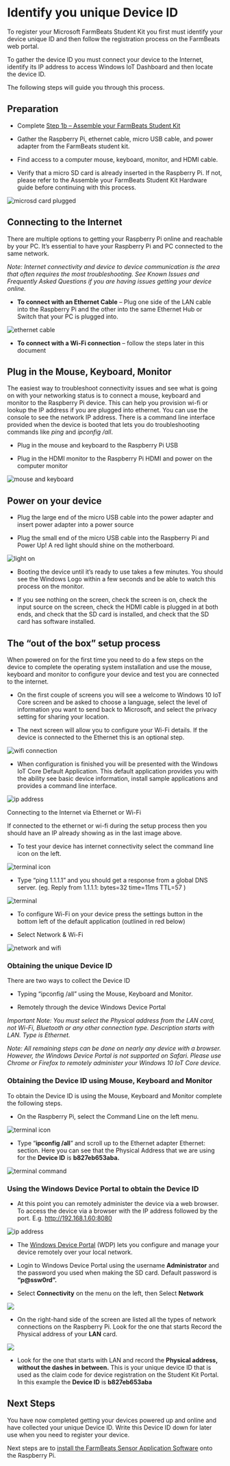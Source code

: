 # Identify you unique Device ID

To register your Microsoft FarmBeats Student Kit you first must identify your
device unique ID and then follow the registration process on the FarmBeats web
portal.

To gather the device ID you must connect your device to the Internet, identify
its IP address to access Windows IoT Dashboard and then locate the device ID.

The following steps will guide you through this process.

## Preparation

- Complete [Step 1b – Assemble your FarmBeats Student
    Kit](https://github.com/farmbeatslabs/studentkit/blob/master/Indoor-m1/1b_Assemble_your_FarmBeats_Student_Kit_Hardware.md)

- Gather the Raspberry Pi, ethernet cable, micro USB cable, and power adapter
    from the FarmBeats student kit.

- Find access to a computer mouse, keyboard, monitor, and HDMI cable.

- Verify that a micro SD card is already inserted in the Raspberry Pi. If not,
    please refer to the Assemble your FarmBeats Student Kit Hardware guide
    before continuing with this process.

![microsd card plugged](media/c610a04f4848eca9a1f43db8e611cc4a.png)

## Connecting to the Internet

There are multiple options to getting your Raspberry Pi online and reachable by
your PC. It’s essential to have your Raspberry Pi and PC connected to the same
network.

*Note: Internet connectivity and device to device communication is the area that
often requires the most troubleshooting. See Known Issues and Frequently Asked
Questions if you are having issues getting your device online.*

- **To connect with an Ethernet Cable** – Plug one side of the LAN cable into
    the Raspberry Pi and the other into the same Ethernet Hub or Switch that
    your PC is plugged into.

![ethernet cable](media/75e575255504adca7f94b162988289f7.png)

- **To connect with a Wi-Fi connection** – follow the steps later in this
    document

## Plug in the Mouse, Keyboard, Monitor

The easiest way to troubleshoot connectivity issues and see what is going on
with your networking status is to connect a mouse, keyboard and monitor to the
Raspberry Pi device. This can help you provision wi-fi or lookup the IP address
if you are plugged into ethernet. You can use the console to see the network IP
address. There is a command line interface provided when the device is booted
that lets you do troubleshooting commands like *ping* and *ipconfig /all*.

- Plug in the mouse and keyboard to the Raspberry Pi USB

- Plug in the HDMI monitor to the Raspberry Pi HDMI and power on the computer
    monitor

![mouse and keyboard](media/97af0e0ef4c49b4477377c73672fa852.png)

## Power on your device

- Plug the large end of the micro USB cable into the power adapter and insert
    power adapter into a power source

- Plug the small end of the micro USB cable into the Raspberry Pi and Power
    Up! A red light should shine on the motherboard.

![light on](media/d21ffa84ab8122ea6453101970a803a3.png)

- Booting the device until it’s ready to use takes a few minutes. You should
    see the Windows Logo within a few seconds and be able to watch this process
    on the monitor.

- If you see nothing on the screen, check the screen is on, check the input
    source on the screen, check the HDMI cable is plugged in at both ends, and
    check that the SD card is installed, and check that the SD card has software
    installed.

## The “out of the box” setup process

When powered on for the first time you need to do a few steps on the device to
complete the operating system installation and use the mouse, keyboard and
monitor to configure your device and test you are connected to the internet.

- On the first couple of screens you will see a welcome to Windows 10 IoT Core
    screen and be asked to choose a language, select the level of information
    you want to send back to Microsoft, and select the privacy setting for
    sharing your location.

- The next screen will allow you to configure your Wi-Fi details. If the
    device is connected to the Ethernet this is an optional step.

![wifi connection](media/0eb869c7aede0e6380715461cee8a1d1.png)

- When configuration is finished you will be presented with the Windows IoT
    Core Default Application. This default application provides you with the
    ability see basic device information, install sample applications and
    provides a command line interface.

![ip address](media/4657ad99e1337bb3c7487df2ffea811d.png)

Connecting to the Internet via Ethernet or Wi-Fi

If connected to the ethernet or wi-fi during the setup process then you should
have an IP already showing as in the last image above.

- To test your device has internet connectivity select the command line icon
    on the left.

![terminal icon](media/4911d14bdf3184bcd08ee31c1d8de4e4.png)

- Type “ping 1.1.1.1” and you should get a response from a global DNS server.
    (eg. Reply from 1.1.1.1: bytes=32 time=11ms TTL=57 )

![terminal](media/4621f2e07d96bc858342980356c1fc32.png)

- To configure Wi-Fi on your device press the settings button in the bottom
    left of the default application (outlined in red below)

- Select Network & Wi-Fi

![network and wifi](media/62a45df5f378f4c653be61e02b10e628.png)

### Obtaining the unique Device ID

There are two ways to collect the Device ID

- Typing “ipconfig /all” using the Mouse, Keyboard and Monitor.

- Remotely through the device Windows Device Portal

*Important Note: You must select the Physical address from the LAN card, not
Wi-Fi, Bluetooth or any other connection type. Description starts with LAN. Type
is Ethernet.*

*Note: All remaining steps can be done on nearly any device with a browser.
However, the Windows Device Portal is not supported on Safari. Please use Chrome
or Firefox to remotely administer your Windows 10 IoT Core device.*

### Obtaining the Device ID using Mouse, Keyboard and Monitor

To obtain the Device ID is using the Mouse, Keyboard and Monitor complete the
following steps.

- On the Raspberry Pi, select the Command Line on the left menu.

![terminal icon](media/4911d14bdf3184bcd08ee31c1d8de4e4.png)

- Type “**ipconfig /all**” and scroll up to the Ethernet adapter Ethernet:
    section. Here you can see that the Physical Address that we are using for
    the **Device ID** is **b827eb653aba.**

![terminal command](media/cbd4014b7ee451b27c33a8fc99e16641.png)

### Using the Windows Device Portal to obtain the Device ID

- At this point you can remotely administer the device via a web browser. To
    access the device via a browser with the IP address followed by the port.
    E.g. <http://192.168.1.60:8080>

![ip address](media/4657ad99e1337bb3c7487df2ffea811d.png)

- The [Windows Device
    Portal](https://docs.microsoft.com/en-us/windows/iot-core/manage-your-device/DevicePortal)
    (WDP) lets you configure and manage your device remotely over your local
    network.

- Login to Windows Device Portal using the username **Administrator** and the
    password you used when making the SD card. Default password is
    **“p\@ssw0rd”.**

- Select **Connectivity** on the menu on the left, then Select **Network**

![](media/ff0b13a743e48640294ac95382bded13.png)

-   On the right-hand side of the screen are listed all the types of network
    connections on the Raspberry Pi. Look for the one that starts Record the
    Physical address of your **LAN** card.

![](media/8ab91e1fd79ce95e31b7d0c8f64f4b1e.png)

-   Look for the one that starts with LAN and record the **Physical address,
    without the dashes in between.** This is your unique device ID that is used
    as the claim code for device registration on the Student Kit Portal. In this
    example the **Device ID** is **b827eb653aba**

Next Steps
----------

You have now completed getting your devices powered up and online and have
collected your unique Device ID. Write this Device ID down for later use when
you need to register your device.

Next steps are to [install the FarmBeats Sensor Application Software](1d_Install_the_FarmBeats_Sensor_Application_Software.md) onto the
Raspberry Pi.
